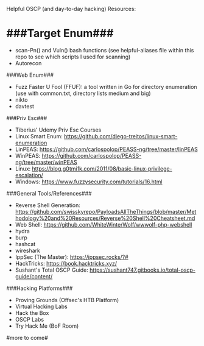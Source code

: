 Helpful OSCP (and day-to-day hacking) Resources:

# ###Target Enum###

* scan-Pn() and Vuln() bash functions (see helpful-aliases file within this repo to see which scripts I used for scanning)
* Autorecon

###Web Enum###

* Fuzz Faster U Fool (FFUF): a tool written in Go for directory enumeration (use with common.txt, directory lists medium and big)
* nikto
* davtest

###Priv Esc###

* Tiberius' Udemy Priv Esc Courses
* Linux Smart Enum: https://github.com/diego-treitos/linux-smart-enumeration
* LinPEAS: https://github.com/carlospolop/PEASS-ng/tree/master/linPEAS
* WinPEAS: https://github.com/carlospolop/PEASS-ng/tree/master/winPEAS
* Linux: https://blog.g0tmi1k.com/2011/08/basic-linux-privilege-escalation/
* Windows: https://www.fuzzysecurity.com/tutorials/16.html

###General Tools/References###

* Reverse Shell Generation: https://github.com/swisskyrepo/PayloadsAllTheThings/blob/master/Methodology%20and%20Resources/Reverse%20Shell%20Cheatsheet.md
* Web Shell: https://github.com/WhiteWinterWolf/wwwolf-php-webshell
* hydra
* burp
* hashcat
* wireshark
* IppSec (The Master): https://ippsec.rocks/?#
* HackTricks: https://book.hacktricks.xyz/
* Sushant's Total OSCP Guide: https://sushant747.gitbooks.io/total-oscp-guide/content/

###Hacking Platforms###

* Proving Grounds (Offsec's HTB Platform)
* Virtual Hacking Labs
* Hack the Box
* OSCP Labs
* Try Hack Me (BoF Room)

#more to come#
